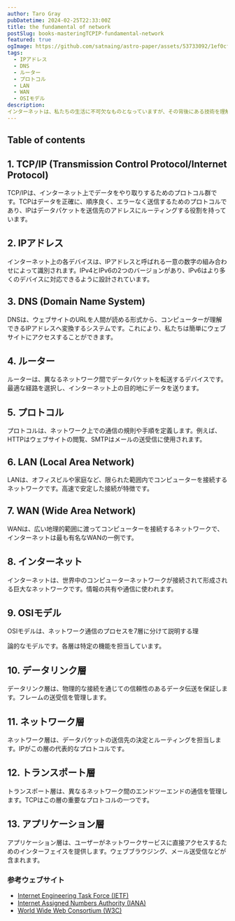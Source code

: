 ```yaml
---
author: Taro Gray
pubDatetime: 2024-02-25T22:33:00Z
title: the fundamental of network
postSlug: books-masteringTCPIP-fundamental-network
featured: true
ogImage: https://github.com/satnaing/astro-paper/assets/53733092/1ef0cf03-8137-4d67-ac81-84a032119e3a
tags:
  - IPアドレス
  - DNS
  - ルーター
  - プロトコル
  - LAN
  - WAN
  - OSIモデル
description: 
インターネットは、私たちの生活に不可欠なものとなっていますが、その背後にある技術を理解するのは一見複雑に思えるかもしれません。『マスタリングTCP/IP 入門編』の第一章に沿って、ネットワーキングの基本を簡単に理解してみましょう。
---
```


## Table of contents

## 1. TCP/IP (Transmission Control Protocol/Internet Protocol)

TCP/IPは、インターネット上でデータをやり取りするためのプロトコル群です。TCPはデータを正確に、順序良く、エラーなく送信するためのプロトコルであり、IPはデータパケットを送信先のアドレスにルーティングする役割を持っています。

## 2. IPアドレス

インターネット上の各デバイスは、IPアドレスと呼ばれる一意の数字の組み合わせによって識別されます。IPv4とIPv6の2つのバージョンがあり、IPv6はより多くのデバイスに対応できるように設計されています。

## 3. DNS (Domain Name System)

DNSは、ウェブサイトのURLを人間が読める形式から、コンピューターが理解できるIPアドレスへ変換するシステムです。これにより、私たちは簡単にウェブサイトにアクセスすることができます。

## 4. ルーター

ルーターは、異なるネットワーク間でデータパケットを転送するデバイスです。最適な経路を選択し、インターネット上の目的地にデータを送ります。

## 5. プロトコル

プロトコルは、ネットワーク上での通信の規則や手順を定義します。例えば、HTTPはウェブサイトの閲覧、SMTPはメールの送受信に使用されます。

## 6. LAN (Local Area Network)

LANは、オフィスビルや家庭など、限られた範囲内でコンピューターを接続するネットワークです。高速で安定した接続が特徴です。

## 7. WAN (Wide Area Network)

WANは、広い地理的範囲に渡ってコンピューターを接続するネットワークで、インターネットは最も有名なWANの一例です。

## 8. インターネット

インターネットは、世界中のコンピューターネットワークが接続されて形成される巨大なネットワークです。情報の共有や通信に使われます。

## 9. OSIモデル

OSIモデルは、ネットワーク通信のプロセスを7層に分けて説明する理

論的なモデルです。各層は特定の機能を担当しています。

## 10. データリンク層

データリンク層は、物理的な接続を通じての信頼性のあるデータ伝送を保証します。フレームの送受信を管理します。

## 11. ネットワーク層

ネットワーク層は、データパケットの送信先の決定とルーティングを担当します。IPがこの層の代表的なプロトコルです。

## 12. トランスポート層

トランスポート層は、異なるネットワーク間のエンドツーエンドの通信を管理します。TCPはこの層の重要なプロトコルの一つです。

## 13. アプリケーション層

アプリケーション層は、ユーザーがネットワークサービスに直接アクセスするためのインターフェイスを提供します。ウェブブラウジング、メール送受信などが含まれます。

### 参考ウェブサイト

- [Internet Engineering Task Force (IETF)](https://www.ietf.org/)
- [Internet Assigned Numbers Authority (IANA)](https://www.iana.org/)
- [World Wide Web Consortium (W3C)](https://www.w3.org/)
